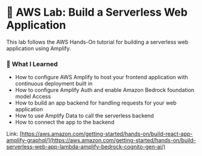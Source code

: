 # 🚀 AWS Lab: Build a Serverless Web Application

This lab follows the AWS Hands-On tutorial for building a serverless web application using Amplify.

### 🧠 What I Learned
- How to configure AWS Amplify to host your frontend application with continuous deployment built in
- How to configure Amplify Auth and enable Amazon Bedrock foundation model Access
- How to build an app backend for handling requests for your web application
- How to use Amplify Data to call the serverless backend
- How to connect the app to the backend

 Link: [https://aws.amazon.com/getting-started/hands-on/build-react-app-amplify-graphql/](https://aws.amazon.com/getting-started/hands-on/build-serverless-web-app-lambda-amplify-bedrock-cognito-gen-ai/)
